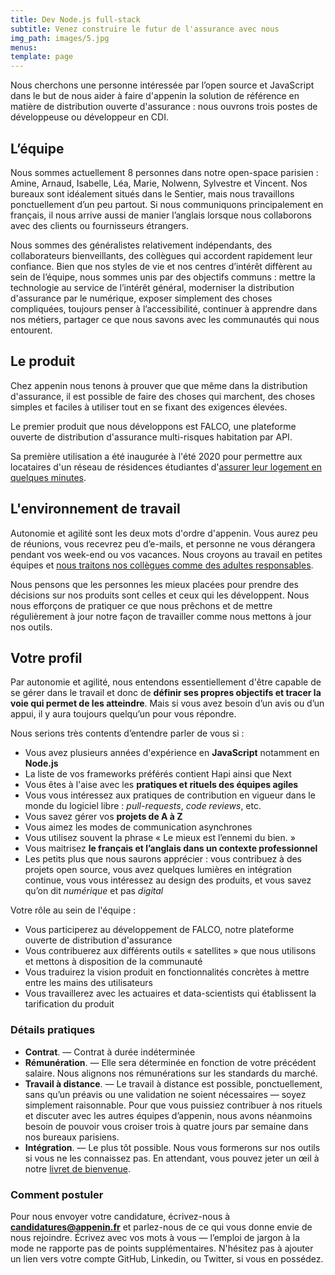 ```yaml
---
title: Dev Node.js full-stack
subtitle: Venez construire le futur de l'assurance avec nous
img_path: images/5.jpg
menus:
template: page
---
```


Nous cherchons une personne intéressée par l’open source et JavaScript dans le but 
de nous aider à faire d'appenin la solution de référence en matière de distribution 
ouverte d'assurance : nous ouvrons trois postes de développeuse ou développeur en CDI.

## L’équipe

Nous sommes actuellement 8 personnes dans notre open-space parisien : Amine, Arnaud, Isabelle, 
Léa, Marie, Nolwenn, Sylvestre et Vincent. Nos bureaux sont idéalement situés dans le Sentier, 
mais nous travaillons ponctuellement d’un peu partout. Si nous communiquons principalement en 
français, il nous arrive aussi de manier l’anglais lorsque nous collaborons avec des clients ou 
fournisseurs étrangers.

Nous sommes des généralistes relativement indépendants, des collaborateurs bienveillants, 
des collègues qui accordent rapidement leur confiance. 
Bien que nos styles de vie et nos centres d’intérêt diffèrent au sein 
de l’équipe, nous sommes unis par des objectifs communs : mettre la technologie au service 
de l’intérêt général, moderniser la distribution d'assurance par le numérique, exposer 
simplement des choses compliquées, toujours penser à l’accessibilité, continuer à apprendre 
dans nos métiers, partager ce que nous savons avec les communautés qui nous entourent.

## Le produit

Chez appenin nous tenons à prouver que que même dans la distribution d'assurance, 
il est possible de faire des choses qui marchent, des choses simples et faciles à utiliser 
tout en se fixant des exigences élevées.

Le premier produit que nous développons est FALCO, une plateforme ouverte de distribution 
d'assurance multi-risques habitation par API. 

Sa première utilisation a été inaugurée à l'été 2020 pour permettre aux locataires 
d'un réseau de résidences étudiantes d'[assurer leur logement en quelques minutes](https://assurance.appenin.fr/studyo/).


## L'environnement de travail

Autonomie et agilité sont les deux mots d'ordre d'appenin. Vous aurez peu de réunions, 
vous recevrez peu d’e-mails, et personne ne vous dérangera pendant vos week-end ou vos 
vacances. Nous croyons au travail en petites équipes et 
[nous traitons nos collègues comme des adultes responsables](https://appenin.github.io/appenin/charte.html).

Nous pensons que les personnes les mieux placées pour prendre des décisions sur nos produits 
sont celles et ceux qui les développent. Nous nous efforçons de pratiquer ce que nous prêchons
et de mettre régulièrement à jour notre façon de travailler comme nous mettons à jour nos outils.
 
## Votre profil

Par autonomie et agilité, nous entendons essentiellement d'être capable de se gérer dans le travail 
et donc de **définir ses propres objectifs et tracer la voie qui permet de les atteindre**. Mais si 
vous avez besoin d’un avis ou d’un appui, il y aura toujours quelqu’un pour vous répondre.

Nous serions très contents d’entendre parler de vous si :

* Vous avez plusieurs années d'expérience en **JavaScript** notamment en **Node.js**
* La liste de vos frameworks préférés contient Hapi ainsi que Next
* Vous êtes à l'aise avec les **pratiques et rituels des équipes agiles**
* Vous vous intéressez aux pratiques de contribution en vigueur dans le monde du logiciel 
libre : *pull-requests*, *code reviews*, etc.
* Vous savez gérer vos **projets de A à Z**
* Vous aimez les modes de communication asynchrones
* Vous utilisez souvent la phrase « Le mieux est l’ennemi du bien. »
* Vous maitrisez **le français et l’anglais dans un contexte professionnel**
* Les petits plus que nous saurons apprécier : vous contribuez à des projets open source,
vous avez quelques lumières en intégration continue, vous vous intéressez au design des produits,
et vous savez qu’on dit *numérique* et pas *digital*

Votre rôle au sein de l'équipe :
* Vous participerez au développement de FALCO, notre plateforme ouverte de distribution 
d'assurance
* Vous contribuerez aux différents outils « satellites » que nous utilisons et mettons à disposition de la communauté
* Vous traduirez la vision produit en fonctionnalités concrètes à mettre entre les mains des utilisateurs
* Vous travaillerez avec les actuaires et data-scientists qui établissent la tarification du produit


### Détails pratiques

* **Contrat**. — Contrat à durée indéterminée
* **Rémunération**. — Elle sera déterminée en fonction de votre précédent salaire. Nous alignons nos rémunérations sur 
les standards du marché.
* **Travail à distance**. — Le travail à distance est possible, ponctuellement, sans qu’un préavis ou 
une validation ne soient nécessaires — soyez simplement raisonnable. Pour que vous puissiez contribuer 
à nos rituels et discuter avec les autres équipes d’appenin, nous avons néanmoins besoin de pouvoir 
vous croiser trois à quatre jours par semaine dans nos bureaux parisiens.
* **Intégration**. — Le plus tôt possible. Nous vous formerons sur nos outils si vous ne les 
connaissez pas. En attendant, vous pouvez jeter un œil à notre [livret de bienvenue](https://appenin.github.io/appenin/).


### Comment postuler

Pour nous envoyer votre candidature, écrivez-nous à **candidatures@appenin.fr** et parlez-nous de ce qui 
vous donne envie de nous rejoindre. Écrivez avec vos mots à vous — l’emploi de jargon à la mode ne 
rapporte pas de points supplémentaires. N'hésitez pas à ajouter un lien vers votre compte GitHub, 
Linkedin, ou Twitter, si vous en possédez.
